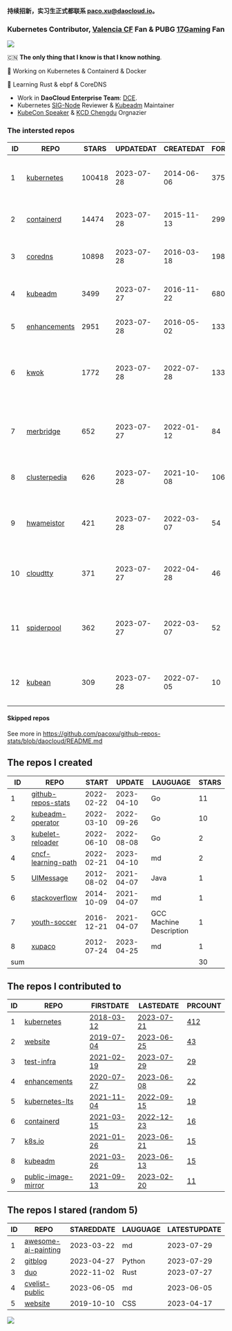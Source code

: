 **持续招新，实习生正式都联系 paco.xu@daocloud.io。**

### Kubernetes Contributor, [Valencia CF](https://www.valenciacf.com/en) Fan & PUBG [17Gaming](https://liquipedia.net/pubg/17_Gaming) Fan

![](https://komarev.com/ghpvc/?username=pacoxu)
 
 🇨🇳 **The only thing that I know is that I know nothing**. 
 
 🔭 Working on Kubernetes & Containerd & Docker
 
 🌱 Learning Rust & ebpf & CoreDNS

- Work in **DaoCloud Enterprise Team**: [DCE](https://www.daocloud.io/dce_5.0).
- Kubernetes [SIG-Node](https://github.com/kubernetes/community/blob/master/sig-node/README.md) Reviewer & [Kubeadm](https://github.com/kubernetes/kubeadm/) Maintainer
- [KubeCon Speaker](https://www.youtube.com/playlist?list=PLROmsd5kH8pBiN0Km1EepbzKoDiM5S6Ok) & [KCD Chengdu](https://community.cncf.io/kcd-chengdu/) Orgnazier

<!--START_SECTION:github_repos-->
### The intersted repos
| ID |                              REPO                               | STARS  | UPDATEDAT  | CREATEDAT  | FORKSCOUNT |                                  DESCRIPTIONS                                  |
|----|-----------------------------------------------------------------|--------|------------|------------|------------|--------------------------------------------------------------------------------|
|  1 | [kubernetes](https://github.com/kubernetes/kubernetes)          | 100418 | 2023-07-28 | 2014-06-06 |      37582 | Production-Grade Container Scheduling and Management                           |
|  2 | [containerd](https://github.com/containerd/containerd)          |  14474 | 2023-07-28 | 2015-11-13 |       2997 | An open and reliable container runtime                                         |
|  3 | [coredns](https://github.com/coredns/coredns)                   |  10898 | 2023-07-28 | 2016-03-18 |       1986 | CoreDNS is a DNS server that chains plugins                                    |
|  4 | [kubeadm](https://github.com/kubernetes/kubeadm)                |   3499 | 2023-07-27 | 2016-11-22 |        680 | Aggregator for issues filed against kubeadm                                    |
|  5 | [enhancements](https://github.com/kubernetes/enhancements)      |   2951 | 2023-07-28 | 2016-05-02 |       1339 | Enhancements tracking repo for Kubernetes                                      |
|  6 | [kwok](https://github.com/kubernetes-sigs/kwok)                 |   1772 | 2023-07-28 | 2022-07-28 |        133 | Kubernetes WithOut Kubelet -  Simulates thousands of Nodes and Clusters.       |
|  7 | [merbridge](https://github.com/merbridge/merbridge)             |    652 | 2023-07-27 | 2022-01-12 |         84 | Use eBPF to speed up your Service Mesh like crossing an Einstein-Rosen Bridge. |
|  8 | [clusterpedia](https://github.com/clusterpedia-io/clusterpedia) |    626 | 2023-07-28 | 2021-10-08 |        106 | The Encyclopedia of Kubernetes clusters                                        |
|  9 | [hwameistor](https://github.com/hwameistor/hwameistor)          |    421 | 2023-07-28 | 2022-03-07 |         54 | Hwameistor is an HA local storage system for cloud-native stateful workloads.  |
| 10 | [cloudtty](https://github.com/cloudtty/cloudtty)                |    371 | 2023-07-27 | 2022-04-28 |         46 | A Friendly Kubernetes CloudShell (Web Terminal) !                              |
| 11 | [spiderpool](https://github.com/spidernet-io/spiderpool)        |    362 | 2023-07-27 | 2022-03-07 |         52 | underlay network solution of cloud native, for bare metal, VM and public cloud |
| 12 | [kubean](https://github.com/kubean-io/kubean)                   |    309 | 2023-07-28 | 2022-07-05 |         10 |  :seedling: Kubernetes lifecycle management operator based on kubespray.       |



#### Skipped repos
<!--END_SECTION:github_repos-->
See more in https://github.com/pacoxu/github-repos-stats/blob/daocloud/README.md


<!--START_SECTION:my_github-->
## The repos I created
| ID  |                                REPO                                |   START    |   UPDATE   |        LAUGUAGE         | STARS |
|-----|--------------------------------------------------------------------|------------|------------|-------------------------|-------|
|   1 | [github-repos-stats](https://github.com/pacoxu/github-repos-stats) | 2022-02-22 | 2023-04-10 | Go                      |    11 |
|   2 | [kubeadm-operator](https://github.com/pacoxu/kubeadm-operator)     | 2022-03-10 | 2022-09-26 | Go                      |    10 |
|   3 | [kubelet-reloader](https://github.com/pacoxu/kubelet-reloader)     | 2022-06-10 | 2022-08-08 | Go                      |     2 |
|   4 | [cncf-learning-path](https://github.com/pacoxu/cncf-learning-path) | 2022-02-21 | 2023-04-10 | md                      |     2 |
|   5 | [UIMessage](https://github.com/pacoxu/UIMessage)                   | 2012-08-02 | 2021-04-07 | Java                    |     1 |
|   6 | [stackoverflow](https://github.com/pacoxu/stackoverflow)           | 2014-10-09 | 2021-04-07 | md                      |     1 |
|   7 | [youth-soccer](https://github.com/pacoxu/youth-soccer)             | 2016-12-21 | 2021-04-07 | GCC Machine Description |     1 |
|   8 | [xupaco](https://github.com/pacoxu/xupaco)                         | 2012-07-24 | 2023-04-25 | md                      |     1 |
| sum |                                                                    |            |            |                         |    30 |

## The repos I contributed to
| ID |                                  REPO                                  |                               FIRSTDATE                               |                               LASTEDATE                                |                                        PRCOUNT                                        |
|----|------------------------------------------------------------------------|-----------------------------------------------------------------------|------------------------------------------------------------------------|---------------------------------------------------------------------------------------|
|  1 | [kubernetes](https://github.com/kubernetes/kubernetes)                 | [2018-03-12](https://github.com/kubernetes/kubernetes/pull/61040)     | [2023-07-21](https://github.com/kubernetes/kubernetes/pull/119496)     | [412](https://github.com/kubernetes/kubernetes/pulls?q=is%3Apr+author%3Apacoxu)       |
|  2 | [website](https://github.com/kubernetes/website)                       | [2019-07-04](https://github.com/kubernetes/website/pull/15285)        | [2023-06-25](https://github.com/kubernetes/website/pull/41754)         | [43](https://github.com/kubernetes/website/pulls?q=is%3Apr+author%3Apacoxu)           |
|  3 | [test-infra](https://github.com/kubernetes/test-infra)                 | [2021-02-19](https://github.com/kubernetes/test-infra/pull/20909)     | [2023-07-29](https://github.com/kubernetes/test-infra/pull/30239)      | [29](https://github.com/kubernetes/test-infra/pulls?q=is%3Apr+author%3Apacoxu)        |
|  4 | [enhancements](https://github.com/kubernetes/enhancements)             | [2020-07-27](https://github.com/kubernetes/enhancements/pull/1907)    | [2023-06-08](https://github.com/kubernetes/enhancements/pull/4068)     | [22](https://github.com/kubernetes/enhancements/pulls?q=is%3Apr+author%3Apacoxu)      |
|  5 | [kubernetes-lts](https://github.com/klts-io/kubernetes-lts)            | [2021-11-04](https://github.com/klts-io/kubernetes-lts/pull/94)       | [2022-09-15](https://github.com/klts-io/kubernetes-lts/pull/174)       | [19](https://github.com/klts-io/kubernetes-lts/pulls?q=is%3Apr+author%3Apacoxu)       |
|  6 | [containerd](https://github.com/containerd/containerd)                 | [2021-03-15](https://github.com/containerd/containerd/pull/5200)      | [2022-12-23](https://github.com/containerd/containerd/pull/7863)       | [16](https://github.com/containerd/containerd/pulls?q=is%3Apr+author%3Apacoxu)        |
|  7 | [k8s.io](https://github.com/kubernetes/k8s.io)                         | [2021-01-26](https://github.com/kubernetes/k8s.io/pull/1577)          | [2023-06-21](https://github.com/kubernetes/k8s.io/pull/5455)           | [15](https://github.com/kubernetes/k8s.io/pulls?q=is%3Apr+author%3Apacoxu)            |
|  8 | [kubeadm](https://github.com/kubernetes/kubeadm)                       | [2021-03-26](https://github.com/kubernetes/kubeadm/pull/2421)         | [2023-06-13](https://github.com/kubernetes/kubeadm/pull/2893)          | [15](https://github.com/kubernetes/kubeadm/pulls?q=is%3Apr+author%3Apacoxu)           |
|  9 | [public-image-mirror](https://github.com/DaoCloud/public-image-mirror) | [2021-09-13](https://github.com/DaoCloud/public-image-mirror/pull/13) | [2023-02-20](https://github.com/DaoCloud/public-image-mirror/pull/296) | [11](https://github.com/DaoCloud/public-image-mirror/pulls?q=is%3Apr+author%3Apacoxu) |

## The repos I stared (random 5)
| ID |                                   REPO                                   | STAREDDATE | LAUGUAGE | LATESTUPDATE |
|----|--------------------------------------------------------------------------|------------|----------|--------------|
|  1 | [awesome-ai-painting](https://github.com/hua1995116/awesome-ai-painting) | 2023-03-22 | md       | 2023-07-29   |
|  2 | [gitblog](https://github.com/yihong0618/gitblog)                         | 2023-04-27 | Python   | 2023-07-29   |
|  3 | [duo](https://github.com/duo-rs/duo)                                     | 2022-11-02 | Rust     | 2023-07-27   |
|  4 | [cvelist-public](https://github.com/kubernetes-security/cvelist-public)  | 2023-06-05 | md       | 2023-06-05   |
|  5 | [website](https://github.com/servicemesher/website)                      | 2019-10-10 | CSS      | 2023-04-17   |

<!--END_SECTION:my_github-->

<a href="https://pacoxu.wordpress.com/">
  <img align="left" src="https://github-readme-stats.vercel.app/api?username=pacoxu&show_icons=true" />
</a>

